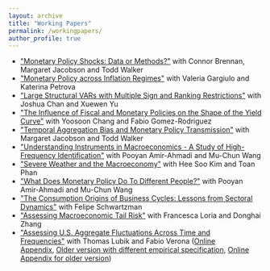 ```yaml
---
layout: archive
title: "Working Papers"
permalink: /workingpapers/
author_profile: true
---
```


*    ["Monetary Policy Shocks: Data or Methods?"](https://cm1518.github.io/files/BMW.pdf) with Connor Brennan, Margaret Jacobson and Todd Walker
*    ["Monetary Policy across Inflation Regimes"](https://cm1518.github.io/files/Monetary_Policy_across_Inflation_Regimes.pdf) with Valeria Gargiulo and Katerina Petrova
*    ["Large Structural VARs with Multiple Sign and Ranking Restrictions"](https://cm1518.github.io/files/SVAR-sign.pdf) with Joshua Chan and Xuewen Yu 
*    ["The Influence of Fiscal and Monetary Policies on the Shape of the Yield Curve"](https://cm1518.github.io/files/yield_curve_website.pdf) with Yoosoon Chang and Fabio Gomez-Rodriguez 
*    ["Temporal Aggregation Bias and Monetary Policy Transmission"](https://cm1518.github.io/files/JMW.pdf) with Margaret Jacobson and Todd Walker
*    ["Understanding Instruments in Macroeconomics - A Study of High-Frequency Identification"](https://cm1518.github.io/files/Proxy_VAR_.pdf) with Pooyan Amir-Ahmadi and Mu-Chun Wang
*    ["Severe Weather and the Macroeconomy"](https://cm1518.github.io/files/weather_web.pdf) with Hee Soo Kim and Toan Phan 
*    ["What Does Monetary Policy Do To Different People?"](https://cm1518.github.io/files/inequality_monetary_policy_web.pdf) with Pooyan Amir-Ahmadi and Mu-Chun Wang
*    ["The Consumption Origins of Business Cycles: Lessons from Sectoral Dynamics"](https://cm1518.github.io/files/MS.pdf) with Felipe Schwartzman 
*   ["Assessing Macroeconomic Tail Risk"](https://cm1518.github.io/files/MacroRisk.pdf) with Francesca Loria and Donghai Zhang
*    ["Assessing U.S. Aggregate Fluctuations Across Time and Frequencies"](https://cm1518.github.io/files/LubikMatthesVerona_Revision.pdf) with Thomas Lubik and Fabio Verona ([Online Appendix](https://cm1518.github.io/files/LubikMatthesVerona_Revision_Appendix.pdf), [Older version with different empirical specification](https://cm1518.github.io/files/LMV.pdf), [Online Appendix for older version](https://cm1518.github.io/files/OnlineAppLMV.pdf)) 

